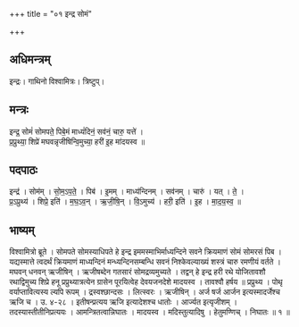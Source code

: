 +++
title = "०१ इन्द्र सोमं"

+++
## अधिमन्त्रम्
इन्द्रः। गाथिनो विश्वामित्रः। त्रिष्टुप्।

## मन्त्रः
इन्द्र॒ सोमं॑ सोमपते॒ पिबे॒मं माध्यं॑दिनं॒ सव॑नं॒ चारु॒ यत्ते॑ ।  
प्र॒प्रुथ्या॒ शिप्रे॑ मघवन्नृजीषिन्वि॒मुच्या॒ हरी॑ इ॒ह मा॑दयस्व ॥

## पदपाठः
इन्द्र॑ । सोम॑म् । सो॒म॒ऽप॒ते॒ । पिब॑ । इ॒मम् । माध्य॑न्दिनम् । सव॑नम् । चारु॑ । यत् । ते॒ ।  
प्र॒ऽप्रुथ्य॑ । शिप्रे॒ इति॑ । म॒घ॒ऽव॒न् । ऋ॒जी॒षि॒न् । वि॒ऽमुच्य॑ । हरी॒ इति॑ । इ॒ह । मा॒द॒य॒स्व॒ ॥

## भाष्यम्
विश्वामित्रो ब्रूते । सोमपते सोमस्याधिपते हे इन्द्र इममस्माभिर्माध्यन्दिने सवने क्रियमाणं सोमं सोमरसं पिब । यद्यस्मात्ते त्वदर्थं क्रियमाणं माध्यन्दिनं मन्ध्यन्दिनसम्बन्धि सवनं निश्केवल्याख्यं शस्त्रं चारु रमणीयं वर्तते । मघवन् धनवन् ऋजीषिन् । ऋजीषब्देन गतसारं सोमद्रव्यमुच्यते । तद्वन् हे इन्द्र हरी रथे योजितावशौ रथाद्विमुच्य शिप्रे हनू प्रप्रुथ्यात्रत्येन ग्रासेन पूरयित्वेह देवयजनदेशे मादयस्व । तावश्वौ हर्षय ॥ प्रप्रुथ्य । पोथृ वर्याप्तावित्यस्य ल्यपि रूपम् । द्रस्वश्छान्दसः । लित्स्वरः । ऋजीषिन् । अर्ज षर्ज आर्जन इत्यस्मादर्जेश्च ऋजि च । उ. ४-२८ । इतीषन्प्रत्यय ऋजि इत्यादेशश्च धातोः । आर्ज्यत इत्यृजीशम् । तदस्यास्तीतीनिप्रत्ययः । आमन्त्रितत्वान्निघातः । मादयस्व । मदिस्तुत्यादिषु । हेतुमण्णिच् । निघातः ॥ १ ॥